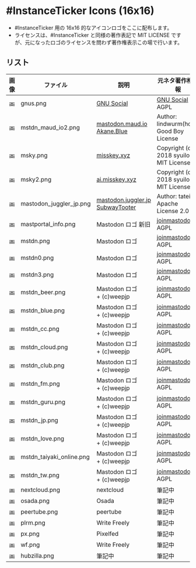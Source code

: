 #InstanceTicker Icons (16x16)
====

- #InstanceTicker 用の 16x16 的なアイコンロゴをここに配布します。
- ライセンスは、#InstanceTicker と同様の著作表記で MIT LICENSE ですが、元になったロゴのライセンスを問わず著作権表示この場で行います。

## リスト

| 画像 | ファイル | 説明 | 元ネタ著作権情報 |
|----|----|----|----|
|<img src="https://raw.githubusercontent.com/weepjp/InstanceTicker/master/icon/gnus.png" alt="画像" title="画像" height="16">| gnus.png | [GNU Social](https://gnu.io/social/) | [GNU Social](https://gnu.io/social/)<br>AGPL |
|<img src="https://raw.githubusercontent.com/weepjp/InstanceTicker/master/icon/mstdn_maud_io2.png" alt="画像" title="画像" height="16">| mstdn_maud_io2.png | [mastodon.maud.io](https://mastodon.maud.io/about)<br>[Akane.Blue](https://akane.blue/) | Author: lindwurm(hota)<br>Good Boy License |
|<img src="https://raw.githubusercontent.com/weepjp/InstanceTicker/master/icon/msky.png" alt="画像" title="画像" height="16">| msky.png | [misskey.xyz](https://misskey.xyz/) | Copyright (c) 2018 syuilo<br>MIT License |
|<img src="https://raw.githubusercontent.com/weepjp/InstanceTicker/master/icon/msky2.png" alt="画像" title="画像" height="16">| msky2.png | [ai.misskey.xyz](https://ai.misskey.xyz/) | Copyright (c) 2018 syuilo<br>MIT License |
|<img src="https://raw.githubusercontent.com/weepjp/InstanceTicker/master/icon/mastodon_juggler_jp.png" alt="画像" title="画像" height="16">| mastodon_juggler_jp.png | [mastodon.juggler.jp](https://mastodon.juggler.jp/about)<br>[SubwayTooter](https://github.com/tateisu/SubwayTooter) | Author: tateisu<br>Apache License 2.0 |
|<img src="https://raw.githubusercontent.com/weepjp/InstanceTicker/master/icon/mastportal_info.png" alt="画像" title="画像" height="16">| mastportal_info.png | Mastodon ロゴ 新旧 | [joinmastodon](https://joinmastodon.org/)<br>AGPL |
|<img src="https://raw.githubusercontent.com/weepjp/InstanceTicker/master/icon/mstdn.png" alt="画像" title="画像" height="16">| mstdn.png | Mastodon ロゴ | [joinmastodon](https://joinmastodon.org/)<br>AGPL |
|<img src="https://raw.githubusercontent.com/weepjp/InstanceTicker/master/icon/mstdn0.png" alt="画像" title="画像" height="16">| mstdn0.png | Mastodon ロゴ | [joinmastodon](https://joinmastodon.org/)<br>AGPL |
|<img src="https://raw.githubusercontent.com/weepjp/InstanceTicker/master/icon/mstdn3.png" alt="画像" title="画像" height="16">| mstdn3.png | Mastodon ロゴ | [joinmastodon](https://joinmastodon.org/)<br>AGPL |
|<img src="https://raw.githubusercontent.com/weepjp/InstanceTicker/master/icon/mstdn_beer.png" alt="画像" title="画像" height="16">| mstdn_beer.png | Mastodon ロゴ<br>+ (c)weepjp | [joinmastodon](https://joinmastodon.org/)<br>AGPL |
|<img src="https://raw.githubusercontent.com/weepjp/InstanceTicker/master/icon/mstdn_blue.png" alt="画像" title="画像" height="16">| mstdn_blue.png | Mastodon ロゴ<br>+ (c)weepjp | [joinmastodon](https://joinmastodon.org/)<br>AGPL |
|<img src="https://raw.githubusercontent.com/weepjp/InstanceTicker/master/icon/mstdn_cc.png" alt="画像" title="画像" height="16">| mstdn_cc.png | Mastodon ロゴ<br>+ (c)weepjp | [joinmastodon](https://joinmastodon.org/)<br>AGPL |
|<img src="https://raw.githubusercontent.com/weepjp/InstanceTicker/master/icon/mstdn_cloud.png" alt="画像" title="画像" height="16">| mstdn_cloud.png | Mastodon ロゴ<br>+ (c)weepjp | [joinmastodon](https://joinmastodon.org/)<br>AGPL |
|<img src="https://raw.githubusercontent.com/weepjp/InstanceTicker/master/icon/mstdn_club.png" alt="画像" title="画像" height="16">| mstdn_club.png | Mastodon ロゴ<br>+ (c)weepjp | [joinmastodon](https://joinmastodon.org/)<br>AGPL |
|<img src="https://raw.githubusercontent.com/weepjp/InstanceTicker/master/icon/mstdn_fm.png" alt="画像" title="画像" height="16">| mstdn_fm.png | Mastodon ロゴ<br>+ (c)weepjp | [joinmastodon](https://joinmastodon.org/)<br>AGPL |
|<img src="https://raw.githubusercontent.com/weepjp/InstanceTicker/master/icon/mstdn_guru.png" alt="画像" title="画像" height="16">| mstdn_guru.png | Mastodon ロゴ<br>+ (c)weepjp | [joinmastodon](https://joinmastodon.org/)<br>AGPL |
|<img src="https://raw.githubusercontent.com/weepjp/InstanceTicker/master/icon/mstdn_jp.png" alt="画像" title="画像" height="16">| mstdn_jp.png | Mastodon ロゴ<br>+ (c)weepjp | [joinmastodon](https://joinmastodon.org/)<br>AGPL |
|<img src="https://raw.githubusercontent.com/weepjp/InstanceTicker/master/icon/mstdn_love.png" alt="画像" title="画像" height="16">| mstdn_love.png | Mastodon ロゴ<br>+ (c)weepjp | [joinmastodon](https://joinmastodon.org/)<br>AGPL |
|<img src="https://raw.githubusercontent.com/weepjp/InstanceTicker/master/icon/mstdn_taiyaki_online.png" alt="画像" title="画像" height="16">| mstdn_taiyaki_online.png | Mastodon ロゴ<br>+ (c)weepjp | [joinmastodon](https://joinmastodon.org/)<br>AGPL |
|<img src="https://raw.githubusercontent.com/weepjp/InstanceTicker/master/icon/mstdn_tw.png" alt="画像" title="画像" height="16">| mstdn_tw.png | Mastodon ロゴ<br>+ (c)weepjp | [joinmastodon](https://joinmastodon.org/)<br>AGPL |
|<img src="https://raw.githubusercontent.com/weepjp/InstanceTicker/master/icon/nextcloud.png" alt="画像" title="画像" height="16">| nextcloud.png | nextcloud | 筆記中 |
|<img src="https://raw.githubusercontent.com/weepjp/InstanceTicker/master/icon/osada.png" alt="画像" title="画像" height="16">| osada.png | Osada | 筆記中 |
|<img src="https://raw.githubusercontent.com/weepjp/InstanceTicker/master/icon/peertube.png" alt="画像" title="画像" height="16">| peertube.png | peertube | 筆記中 |
|<img src="https://raw.githubusercontent.com/weepjp/InstanceTicker/master/icon/plrm.png" alt="画像" title="画像" height="16">| plrm.png | Write Freely | 筆記中 |
|<img src="https://raw.githubusercontent.com/weepjp/InstanceTicker/master/icon/px.png" alt="画像" title="画像" height="16">| px.png | Pixelfed | 筆記中 |
|<img src="https://raw.githubusercontent.com/weepjp/InstanceTicker/master/icon/wf.png" alt="画像" title="画像" height="16">| wf.png | Write Freely | 筆記中 |
|<img src="https://raw.githubusercontent.com/weepjp/InstanceTicker/master/icon/hubzilla.png" alt="画像" title="画像" height="16">| hubzilla.png | 筆記中 | 筆記中 |
